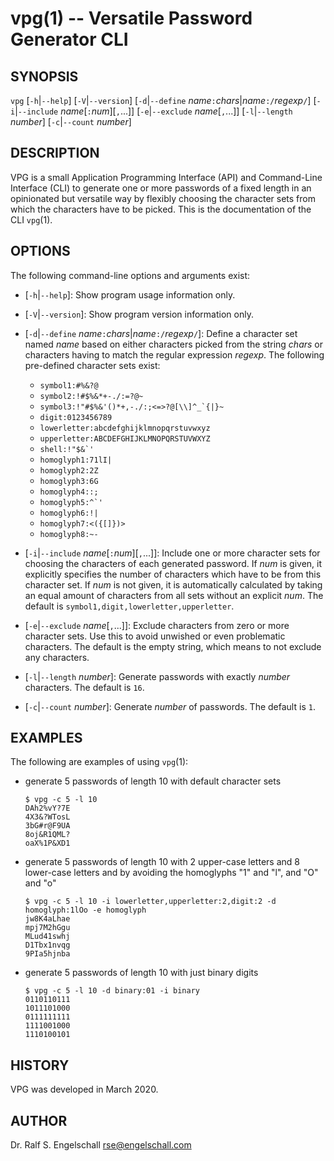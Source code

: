 
# vpg(1) -- Versatile Password Generator CLI

## SYNOPSIS

`vpg`
\[`-h`|`--help`\]
\[`-V`|`--version`\]
\[`-d`|`--define` *name*`:`*chars*|*name*`:/`*regexp*`/`\]
\[`-i`|`--include` *name*\[`:`*num*\]\[`,`...\]\]
\[`-e`|`--exclude` *name*\[`,`...\]\]
\[`-l`|`--length` *number*\]
\[`-c`|`--count` *number*\]

## DESCRIPTION

VPG is a small Application Programming Interface (API) and Command-Line
Interface (CLI) to generate one or more passwords of a fixed length in
an opinionated but versatile way by flexibly choosing the character sets
from which the characters have to be picked.
This is the documentation of the CLI `vpg`(1).

## OPTIONS

The following command-line options and arguments exist:

-   \[`-h`|`--help`\]:
    Show program usage information only.

-   \[`-V`|`--version`\]:
    Show program version information only.

-   \[`-d`|`--define` *name*`:`*chars*|*name*`:/`*regexp*`/`\]:
    Define a character set named *name* based on either
    characters picked from the string *chars* or
    characters having to match the regular expression *regexp*.
    The following pre-defined character sets exist:

    - `symbol1:#%&?@`
    - `symbol2:!#$%&*+-./:=?@~`
    - ``symbol3:!"#$%&'()*+,-./:;<=>?@[\\]^_`{|}~``
    - `digit:0123456789`
    - `lowerletter:abcdefghijklmnopqrstuvwxyz`
    - `upperletter:ABCDEFGHIJKLMNOPQRSTUVWXYZ`
    - ``shell:!"$&`'``
    - `homoglyph1:71lI|`
    - `homoglyph2:2Z`
    - `homoglyph3:6G`
    - `homoglyph4::;`
    - ``homoglyph5:^`'``
    - `homoglyph6:!|`
    - `homoglyph7:<({[]})>`
    - `homoglyph8:~-`

-   \[`-i`|`--include` *name*\[`:`*num*\]\[`,`...\]\]:
    Include one or more character sets for choosing the characters of
    each generated password. If *num* is given, it explicitly specifies
    the number of characters which have to be from this character set.
    If *num* is not given, it is automatically calculated by taking an
    equal amount of characters from all sets without an explicit *num*.
    The default is `symbol1,digit,lowerletter,upperletter`.

-   \[`-e`|`--exclude` *name*\[`,`...\]\]:
    Exclude characters from zero or more character sets.
    Use this to avoid unwished or even problematic characters.
    The default is the empty string, which means to not exclude any characters.

-   \[`-l`|`--length` *number*\]:
    Generate passwords with exactly *number* characters.
    The default is `16`.

-   \[`-c`|`--count` *number*\]:
    Generate *number* of passwords.
    The default is `1`.

## EXAMPLES

The following are examples of using `vpg`(1):

-   generate 5 passwords of length 10
    with default character sets

    ```
    $ vpg -c 5 -l 10
    DAh2%vY?7E
    4X3&?WTosL
    3bG#r@F9UA
    8oj&R1QML?
    oaX%1P&XD1
    ```

-   generate 5 passwords of length 10
    with 2 upper-case letters and 8 lower-case letters
    and by avoiding the homoglyphs "1" and "l", and "O" and "o"

    ```
    $ vpg -c 5 -l 10 -i lowerletter,upperletter:2,digit:2 -d homoglyph:1lOo -e homoglyph
    jw8K4aLhae
    mpj7M2hGgu
    MLud41swhj
    D1Tbx1nvqg
    9PIa5hjnba
    ```

-   generate 5 passwords of length 10
    with just binary digits

    ```
    $ vpg -c 5 -l 10 -d binary:01 -i binary
    0110110111
    1011101000
    0111111111
    1111001000
    1110100101
    ```

## HISTORY

VPG was developed in March 2020.

## AUTHOR

Dr. Ralf S. Engelschall <rse@engelschall.com>

